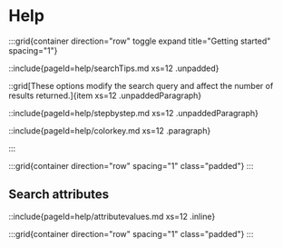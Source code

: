 # Help

:::grid{container direction="row" toggle expand title="Getting started" spacing="1"}

::include{pageId=help/searchTips.md xs=12 .unpadded}

::grid[These options modify the search query and affect the number of results returned.]{item xs=12 .unpaddedParagraph}

::include{pageId=help/stepbystep.md xs=12 .unpaddedParagraph}

::include{pageId=help/colorkey.md xs=12 .paragraph}

:::

:::grid{container direction="row" spacing="1" class="padded"}
:::

## Search attributes

::include{pageId=help/attributevalues.md xs=12 .inline}

:::grid{container direction="row" spacing="1" class="padded"}
:::
